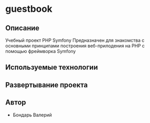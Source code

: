 # guestbook
## Описание
Учебный проект PHP Symfony 
Предназначен для знакомства с основными принципами построения веб-прилодения на PHP с помощью фреймворка Symfony
## Используемые технологии

## Развертывание проекта

## Автор
- Бондарь Валерий

